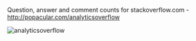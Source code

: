 Question, answer and comment counts for stackoverflow.com - http://popacular.com/analyticsoverflow

![analyticsoverflow](http://i.imgur.com/NpKtm.png)
